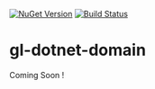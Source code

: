 [![NuGet Version](http://img.shields.io/nuget/v/GeekLearning.Domain.svg?style=flat)](https://www.nuget.org/packages/GeekLearning.Domain/)
[![Build Status](https://geeklearning.visualstudio.com/_apis/public/build/definitions/f841b266-7595-4d01-9ee1-4864cf65aa73/8/badge)](#)
# gl-dotnet-domain
Coming Soon !
